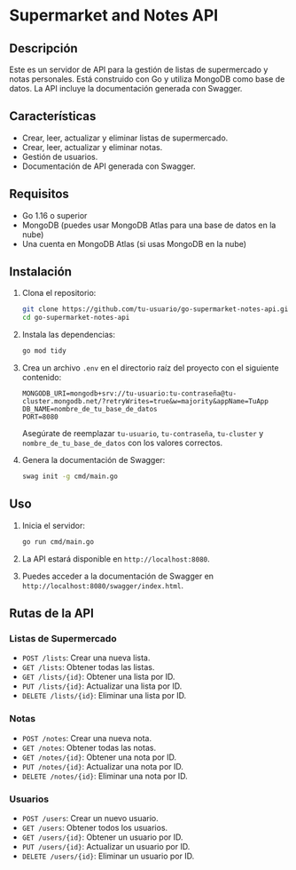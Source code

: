 # Supermarket and Notes API

## Descripción

Este es un servidor de API para la gestión de listas de supermercado y notas personales. Está construido con Go y utiliza MongoDB como base de datos. La API incluye la documentación generada con Swagger.

## Características

- Crear, leer, actualizar y eliminar listas de supermercado.
- Crear, leer, actualizar y eliminar notas.
- Gestión de usuarios.
- Documentación de API generada con Swagger.

## Requisitos

- Go 1.16 o superior
- MongoDB (puedes usar MongoDB Atlas para una base de datos en la nube)
- Una cuenta en MongoDB Atlas (si usas MongoDB en la nube)

## Instalación

1. Clona el repositorio:

   ```bash
   git clone https://github.com/tu-usuario/go-supermarket-notes-api.git
   cd go-supermarket-notes-api
   ```

2. Instala las dependencias:

   ```bash
   go mod tidy
   ```

3. Crea un archivo `.env` en el directorio raíz del proyecto con el siguiente contenido:

   ```env
   MONGODB_URI=mongodb+srv://tu-usuario:tu-contraseña@tu-cluster.mongodb.net/?retryWrites=true&w=majority&appName=TuApp
   DB_NAME=nombre_de_tu_base_de_datos
   PORT=8080
   ```

   Asegúrate de reemplazar `tu-usuario`, `tu-contraseña`, `tu-cluster` y `nombre_de_tu_base_de_datos` con los valores correctos.

4. Genera la documentación de Swagger:

   ```bash
   swag init -g cmd/main.go
   ```

## Uso

1. Inicia el servidor:

   ```bash
   go run cmd/main.go
   ```

2. La API estará disponible en `http://localhost:8080`.

3. Puedes acceder a la documentación de Swagger en `http://localhost:8080/swagger/index.html`.

## Rutas de la API

### Listas de Supermercado

- `POST /lists`: Crear una nueva lista.
- `GET /lists`: Obtener todas las listas.
- `GET /lists/{id}`: Obtener una lista por ID.
- `PUT /lists/{id}`: Actualizar una lista por ID.
- `DELETE /lists/{id}`: Eliminar una lista por ID.

### Notas

- `POST /notes`: Crear una nueva nota.
- `GET /notes`: Obtener todas las notas.
- `GET /notes/{id}`: Obtener una nota por ID.
- `PUT /notes/{id}`: Actualizar una nota por ID.
- `DELETE /notes/{id}`: Eliminar una nota por ID.

### Usuarios

- `POST /users`: Crear un nuevo usuario.
- `GET /users`: Obtener todos los usuarios.
- `GET /users/{id}`: Obtener un usuario por ID.
- `PUT /users/{id}`: Actualizar un usuario por ID.
- `DELETE /users/{id}`: Eliminar un usuario por ID.

